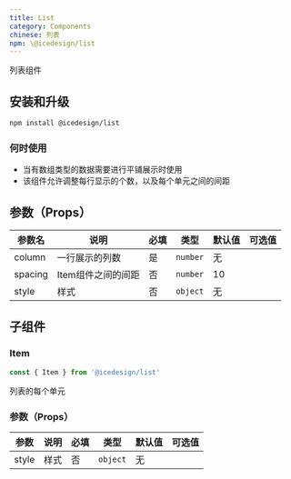 ```yaml
---
title: List
category: Components
chinese: 列表
npm: \@icedesign/list
---
```


列表组件

## 安装和升级

```bash
npm install @icedesign/list
```

### 何时使用

- 当有数组类型的数据需要进行平铺展示时使用
- 该组件允许调整每行显示的个数，以及每个单元之间的间距

## 参数（Props）

|  参数名  |    说明    |   必填    |    类型   |  默认值  |  可选值  |
|-------|-----------|----------|---------|---------| -------- |
| column | 一行展示的列数 | 是 | `number` | 无 |  |
| spacing | Item组件之间的间距 | 否 | `number` | 10 |  |
| style | 样式 | 否 | `object` | 无 |  |

## 子组件

### Item

```js
const { Item } from '@icedesign/list'
```

列表的每个单元

### 参数（Props）

|  参数  |    说明    |   必填    |   类型   |  默认值  |  可选值  |
|-------|-----------|----------|---------|---------| -------- |
| style | 样式 | 否 | `object` | 无 |  |


